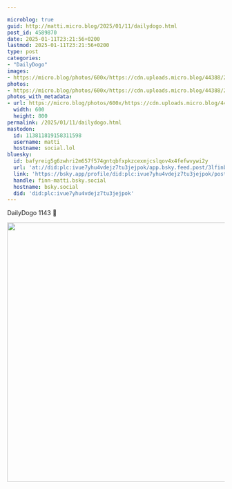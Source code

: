 ```yaml
---

microblog: true
guid: http://matti.micro.blog/2025/01/11/dailydogo.html
post_id: 4589870
date: 2025-01-11T23:21:56+0200
lastmod: 2025-01-11T23:21:56+0200
type: post
categories:
- "DailyDogo"
images:
- https://micro.blog/photos/600x/https://cdn.uploads.micro.blog/44388/2025/53ddb97bbd2344edb1f5cf9a785c6d48.jpg
photos:
- https://micro.blog/photos/600x/https://cdn.uploads.micro.blog/44388/2025/53ddb97bbd2344edb1f5cf9a785c6d48.jpg
photos_with_metadata:
- url: https://micro.blog/photos/600x/https://cdn.uploads.micro.blog/44388/2025/53ddb97bbd2344edb1f5cf9a785c6d48.jpg
  width: 600
  height: 800
permalink: /2025/01/11/dailydogo.html
mastodon:
  id: 113811819158311598
  username: matti
  hostname: social.lol
bluesky:
  id: bafyreig5g6zwhri2m657f574gntqbfxpkzcexmjcslqov4x4fefwvywi2y
  url: 'at://did:plc:ivue7yhu4vdejz7tu3jejpok/app.bsky.feed.post/3lfinbfnwcq2d'
  link: 'https://bsky.app/profile/did:plc:ivue7yhu4vdejz7tu3jejpok/post/3lfinbfnwcq2d'
  handle: finn-matti.bsky.social
  hostname: bsky.social
  did: 'did:plc:ivue7yhu4vdejz7tu3jejpok'
---
```

DailyDogo 1143 🐶

<img src="/media/uploads/2025/53ddb97bbd2344edb1f5cf9a785c6d48.jpg" width="600" alt="" />
